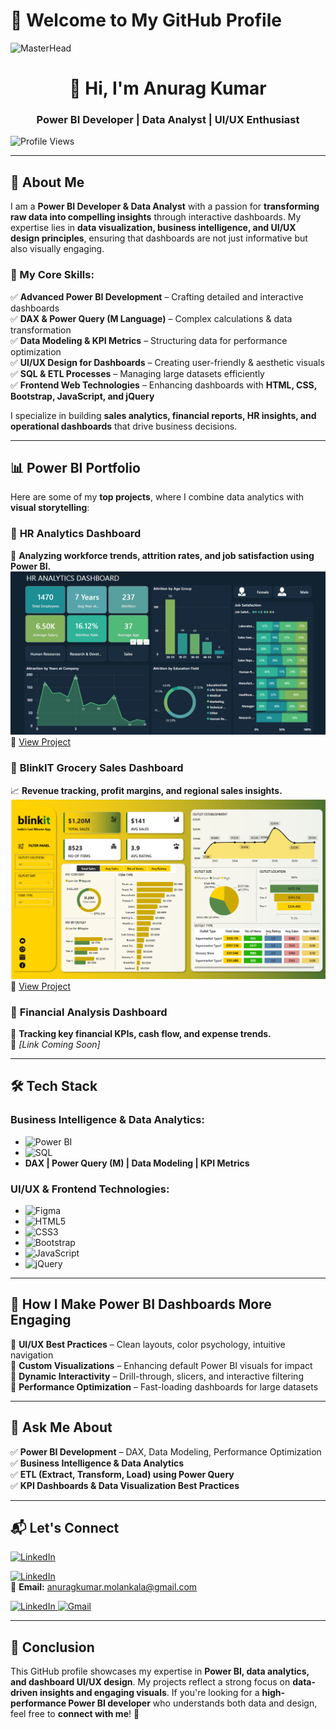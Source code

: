 # 🚀 Welcome to My GitHub Profile  

![MasterHead](https://user-images.githubusercontent.com/95478989/198955082-6e78ebb5-e1e4-49f9-8d32-6e5af3984dcd.gif)  

<h1 align="center">👋 Hi, I'm Anurag Kumar</h1>  
<h3 align="center">Power BI Developer | Data Analyst | UI/UX Enthusiast</h3>  

<p align="left"> <img src="https://komarev.com/ghpvc/?username=anurag-kumar-molankala&label=Profile%20views&color=0e75b6&style=flat" alt="Profile Views" /> </p>  

---

## 🚀 About Me  
I am a **Power BI Developer & Data Analyst** with a passion for **transforming raw data into compelling insights** through interactive dashboards. My expertise lies in **data visualization, business intelligence, and UI/UX design principles**, ensuring that dashboards are not just informative but also visually engaging.  

### 🔹 My Core Skills:  
✅ **Advanced Power BI Development** – Crafting detailed and interactive dashboards  
✅ **DAX & Power Query (M Language)** – Complex calculations & data transformation  
✅ **Data Modeling & KPI Metrics** – Structuring data for performance optimization  
✅ **UI/UX Design for Dashboards** – Creating user-friendly & aesthetic visuals  
✅ **SQL & ETL Processes** – Managing large datasets efficiently  
✅ **Frontend Web Technologies** – Enhancing dashboards with **HTML, CSS, Bootstrap, JavaScript, and jQuery**  

I specialize in building **sales analytics, financial reports, HR insights, and operational dashboards** that drive business decisions.  

---

## 📊 Power BI Portfolio  
Here are some of my **top projects**, where I combine data analytics with **visual storytelling**:  

### 🔹 **HR Analytics Dashboard**  
📌 **Analyzing workforce trends, attrition rates, and job satisfaction using Power BI.**  
![HR Dashboard](https://github.com/Anurag-kumar-Molankala/HR-Analytics-Dashboard/blob/main/HR_Analytics/HR%20Analysis%20img.png)  
🔗 [View Project](https://github.com/Anurag-kumar-Molankala/HR-Analytics-Dashboard)  

### 🔹 **BlinkIT Grocery Sales Dashboard**  
📈 **Revenue tracking, profit margins, and regional sales insights.**  
![Sales Dashboard](https://raw.githubusercontent.com/Anurag-kumar-Molankala/BlinkIT-Grocery-Sales-Dashboard/main/BlinkIT%20P-04/BlinkIT%20Dashboard.png)  
🔗 [View Project](https://github.com/Anurag-kumar-Molankala/BlinkIT-Grocery-Sales-Dashboard)  

### 🔹 **Financial Analysis Dashboard**  
📌 **Tracking key financial KPIs, cash flow, and expense trends.**  
🔗 *[Link Coming Soon]*  

---

## 🛠 Tech Stack  
### Business Intelligence & Data Analytics:  
- ![Power BI](https://img.shields.io/badge/Power%20BI-F2C811?style=flat&logo=power-bi&logoColor=black)  
- ![SQL](https://img.shields.io/badge/SQL-4479A1?style=flat&logo=MySQL&logoColor=white)  
- **DAX | Power Query (M) | Data Modeling | KPI Metrics**  

### UI/UX & Frontend Technologies:  
- ![Figma](https://img.shields.io/badge/Figma-F24E1E?style=flat&logo=figma&logoColor=white)  
- ![HTML5](https://img.shields.io/badge/HTML5-E34F26?style=flat&logo=html5&logoColor=white)  
- ![CSS3](https://img.shields.io/badge/CSS3-1572B6?style=flat&logo=css3&logoColor=white)  
- ![Bootstrap](https://img.shields.io/badge/Bootstrap-563D7C?style=flat&logo=bootstrap&logoColor=white)  
- ![JavaScript](https://img.shields.io/badge/JavaScript-F7DF1E?style=flat&logo=javascript&logoColor=black)  
- ![jQuery](https://img.shields.io/badge/jQuery-0769AD?style=flat&logo=jquery&logoColor=white)  

---

## 🎯 How I Make Power BI Dashboards More Engaging  
🔹 **UI/UX Best Practices** – Clean layouts, color psychology, intuitive navigation  
🔹 **Custom Visualizations** – Enhancing default Power BI visuals for impact  
🔹 **Dynamic Interactivity** – Drill-through, slicers, and interactive filtering  
🔹 **Performance Optimization** – Fast-loading dashboards for large datasets  

---

## 💬 Ask Me About  
✅ **Power BI Development** – DAX, Data Modeling, Performance Optimization  
✅ **Business Intelligence & Data Analytics**  
✅ **ETL (Extract, Transform, Load) using Power Query**  
✅ **KPI Dashboards & Data Visualization Best Practices**  

---

## 📬 Let's Connect  
[![LinkedIn](https://img.shields.io/badge/LinkedIn-0077B5?style=for-the-badge&logo=linkedin&logoColor=white)](https://www.linkedin.com/in/molankala-anurag-kumar-b5a19719a)

[![LinkedIn](https://img.shields.io/badge/LinkedIn-Anurag%20Kumar-blue?style=flat&logo=linkedin)](https://www.linkedin.com/in/molankala-anurag-kumar-b5a19719a)  
📧 **Email:** anuragkumar.molankala@gmail.com  

<p align="left">
  <a href="https://www.linkedin.com/in/molankala-anurag-kumar-b5a19719a">
    <img src="https://img.shields.io/badge/LinkedIn-0077B5?style=for-the-badge&logo=linkedin&logoColor=white" alt="LinkedIn">
  </a>
  <a href="mailto:anuragkumar.molankala@gmail.com">
    <img src="https://img.shields.io/badge/Gmail-D14836?style=for-the-badge&logo=gmail&logoColor=white" alt="Gmail">
  </a>
</p>

---

## 🚀 Conclusion  
This GitHub profile showcases my expertise in **Power BI, data analytics, and dashboard UI/UX design**. My projects reflect a strong focus on **data-driven insights and engaging visuals**. If you're looking for a **high-performance Power BI developer** who understands both data and design, feel free to **connect with me**! 🚀  
